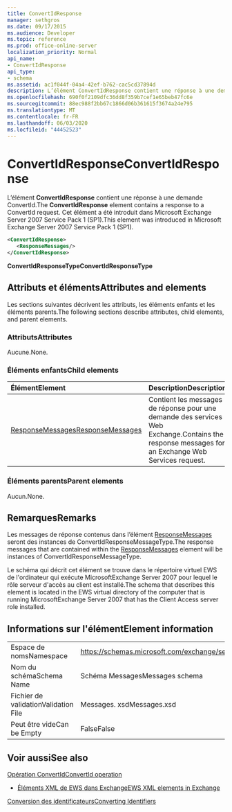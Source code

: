 ```yaml
---
title: ConvertIdResponse
manager: sethgros
ms.date: 09/17/2015
ms.audience: Developer
ms.topic: reference
ms.prod: office-online-server
localization_priority: Normal
api_name:
- ConvertIdResponse
api_type:
- schema
ms.assetid: ac1f044f-04a4-42ef-b762-cac5cd37894d
description: L’élément ConvertIdResponse contient une réponse à une demande ConvertId. Cet élément a été introduit dans Microsoft Exchange Server 2007 Service Pack 1 (SP1).
ms.openlocfilehash: 690f0f2109dfc36dd8f359b7cef1e65beb47fc6e
ms.sourcegitcommit: 88ec988f2bb67c1866d06b361615f3674a24e795
ms.translationtype: MT
ms.contentlocale: fr-FR
ms.lasthandoff: 06/03/2020
ms.locfileid: "44452523"
---
```

# <a name="convertidresponse"></a><span data-ttu-id="78361-104">ConvertIdResponse</span><span class="sxs-lookup"><span data-stu-id="78361-104">ConvertIdResponse</span></span>

<span data-ttu-id="78361-105">L’élément **ConvertIdResponse** contient une réponse à une demande ConvertId.</span><span class="sxs-lookup"><span data-stu-id="78361-105">The **ConvertIdResponse** element contains a response to a ConvertId request.</span></span> <span data-ttu-id="78361-106">Cet élément a été introduit dans Microsoft Exchange Server 2007 Service Pack 1 (SP1).</span><span class="sxs-lookup"><span data-stu-id="78361-106">This element was introduced in Microsoft Exchange Server 2007 Service Pack 1 (SP1).</span></span> 
  
```xml
<ConvertIdResponse>
   <ResponseMessages/>
</ConvertIdResponse>
```

 <span data-ttu-id="78361-107">**ConvertIdResponseType**</span><span class="sxs-lookup"><span data-stu-id="78361-107">**ConvertIdResponseType**</span></span>
## <a name="attributes-and-elements"></a><span data-ttu-id="78361-108">Attributs et éléments</span><span class="sxs-lookup"><span data-stu-id="78361-108">Attributes and elements</span></span>

<span data-ttu-id="78361-109">Les sections suivantes décrivent les attributs, les éléments enfants et les éléments parents.</span><span class="sxs-lookup"><span data-stu-id="78361-109">The following sections describe attributes, child elements, and parent elements.</span></span>
  
### <a name="attributes"></a><span data-ttu-id="78361-110">Attributs</span><span class="sxs-lookup"><span data-stu-id="78361-110">Attributes</span></span>

<span data-ttu-id="78361-111">Aucune.</span><span class="sxs-lookup"><span data-stu-id="78361-111">None.</span></span>
  
### <a name="child-elements"></a><span data-ttu-id="78361-112">Éléments enfants</span><span class="sxs-lookup"><span data-stu-id="78361-112">Child elements</span></span>

|<span data-ttu-id="78361-113">**Élément**</span><span class="sxs-lookup"><span data-stu-id="78361-113">**Element**</span></span>|<span data-ttu-id="78361-114">**Description**</span><span class="sxs-lookup"><span data-stu-id="78361-114">**Description**</span></span>|
|:-----|:-----|
|[<span data-ttu-id="78361-115">ResponseMessages</span><span class="sxs-lookup"><span data-stu-id="78361-115">ResponseMessages</span></span>](responsemessages.md) <br/> |<span data-ttu-id="78361-116">Contient les messages de réponse pour une demande des services Web Exchange.</span><span class="sxs-lookup"><span data-stu-id="78361-116">Contains the response messages for an Exchange Web Services request.</span></span>  <br/> |
   
### <a name="parent-elements"></a><span data-ttu-id="78361-117">Éléments parents</span><span class="sxs-lookup"><span data-stu-id="78361-117">Parent elements</span></span>

<span data-ttu-id="78361-118">Aucun.</span><span class="sxs-lookup"><span data-stu-id="78361-118">None.</span></span>
  
## <a name="remarks"></a><span data-ttu-id="78361-119">Remarques</span><span class="sxs-lookup"><span data-stu-id="78361-119">Remarks</span></span>

<span data-ttu-id="78361-120">Les messages de réponse contenus dans l’élément [ResponseMessages](responsemessages.md) seront des instances de ConvertIdResponseMessageType.</span><span class="sxs-lookup"><span data-stu-id="78361-120">The response messages that are contained within the [ResponseMessages](responsemessages.md) element will be instances of ConvertIdResponseMessageType.</span></span> 
  
<span data-ttu-id="78361-121">Le schéma qui décrit cet élément se trouve dans le répertoire virtuel EWS de l'ordinateur qui exécute MicrosoftExchange Server 2007 pour lequel le rôle serveur d'accès au client est installé.</span><span class="sxs-lookup"><span data-stu-id="78361-121">The schema that describes this element is located in the EWS virtual directory of the computer that is running MicrosoftExchange Server 2007 that has the Client Access server role installed.</span></span>
  
## <a name="element-information"></a><span data-ttu-id="78361-122">Informations sur l'élément</span><span class="sxs-lookup"><span data-stu-id="78361-122">Element information</span></span>

|||
|:-----|:-----|
|<span data-ttu-id="78361-123">Espace de noms</span><span class="sxs-lookup"><span data-stu-id="78361-123">Namespace</span></span>  <br/> |https://schemas.microsoft.com/exchange/services/2006/messages  <br/> |
|<span data-ttu-id="78361-124">Nom du schéma</span><span class="sxs-lookup"><span data-stu-id="78361-124">Schema Name</span></span>  <br/> |<span data-ttu-id="78361-125">Schéma Messages</span><span class="sxs-lookup"><span data-stu-id="78361-125">Messages schema</span></span>  <br/> |
|<span data-ttu-id="78361-126">Fichier de validation</span><span class="sxs-lookup"><span data-stu-id="78361-126">Validation File</span></span>  <br/> |<span data-ttu-id="78361-127">Messages. xsd</span><span class="sxs-lookup"><span data-stu-id="78361-127">Messages.xsd</span></span>  <br/> |
|<span data-ttu-id="78361-128">Peut être vide</span><span class="sxs-lookup"><span data-stu-id="78361-128">Can be Empty</span></span>  <br/> |<span data-ttu-id="78361-129">False</span><span class="sxs-lookup"><span data-stu-id="78361-129">False</span></span>  <br/> |
   
## <a name="see-also"></a><span data-ttu-id="78361-130">Voir aussi</span><span class="sxs-lookup"><span data-stu-id="78361-130">See also</span></span>



[<span data-ttu-id="78361-131">Opération ConvertId</span><span class="sxs-lookup"><span data-stu-id="78361-131">ConvertId operation</span></span>](convertid-operation.md)


- [<span data-ttu-id="78361-132">Éléments XML de EWS dans Exchange</span><span class="sxs-lookup"><span data-stu-id="78361-132">EWS XML elements in Exchange</span></span>](ews-xml-elements-in-exchange.md)


[<span data-ttu-id="78361-133">Conversion des identificateurs</span><span class="sxs-lookup"><span data-stu-id="78361-133">Converting Identifiers</span></span>](https://msdn.microsoft.com/library/a5391746-b6ef-4f48-8fc8-8255258651aa%28Office.15%29.aspx)

